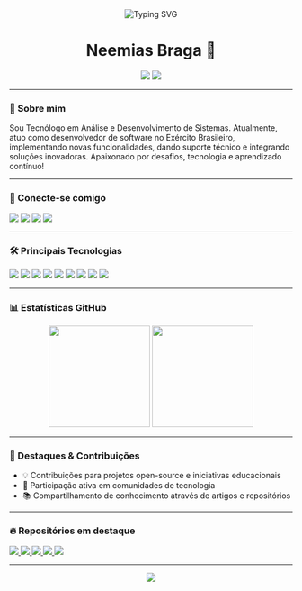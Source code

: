 <!-- Banner Animado -->
<div align="center">
  <img src="https://readme-typing-svg.demolab.com?font=Fira+Code&size=28&pause=1000&color=30A3DC&center=true&vCenter=true&width=700&lines=Bem-vindo+ao+meu+perfil!;Tecnologo+em+Análise+e+Desenvolvimento+de+Sistemas;Desenvolvedor+do+Exército+Brasileiro;Apaixonado+por+Tecnologia+e+Inovação" alt="Typing SVG" />
</div>

<h1 align="center">Neemias Braga 🚀</h1>

<p align="center">
  <img src="https://img.shields.io/badge/Desenvolvedor-Exército%20Brasileiro-30A3DC?style=for-the-badge" />
  <img src="https://img.shields.io/badge/Analista%20de%20Sistemas-PHP%2C%20JS%2C%20Laravel-0175C2?style=for-the-badge" />
</p>

---

### 👋 Sobre mim

Sou Tecnólogo em Análise e Desenvolvimento de Sistemas. Atualmente, atuo como desenvolvedor de software no Exército Brasileiro, implementando novas funcionalidades, dando suporte técnico e integrando soluções inovadoras. Apaixonado por desafios, tecnologia e aprendizado contínuo!

---

### 💼 Conecte-se comigo

<p align="left">
  <a href="https://www.linkedin.com/in/neemiasbragadev/"><img src="https://img.shields.io/badge/-LinkedIn-0A66C2?style=for-the-badge&logo=linkedin&logoColor=white"></a>
  <a href="mailto:neemiassanto217@gmail.com"><img src="https://img.shields.io/badge/-Email-E94D5F?style=for-the-badge&logo=microsoft-outlook&logoColor=white"></a>
  <a href="https://github.com/Nemobraga"><img src="https://img.shields.io/badge/-GitHub-181717?style=for-the-badge&logo=github&logoColor=white"></a>
  <a href="https://web.dio.me/users/neemiasbraga81?tab=skills&page=1"><img src="https://img.shields.io/badge/-Meu%20Perfil%20DIO-30A3DC?style=for-the-badge"></a>
</p>

---

### 🛠️ Principais Tecnologias

<p align="left">
  <img src="https://img.shields.io/badge/PHP-0175C2?style=for-the-badge&logo=php&logoColor=white" />
  <img src="https://img.shields.io/badge/Laravel-orange?style=for-the-badge&logo=laravel&logoColor=white" />
  <img src="https://img.shields.io/badge/JavaScript-F7DF1E?style=for-the-badge&logo=javascript&logoColor=black" />
  <img src="https://img.shields.io/badge/Node.js-74ad5e?style=for-the-badge&logo=node.js&logoColor=white" />
  <img src="https://img.shields.io/badge/MySQL-4479A1?style=for-the-badge&logo=mysql&logoColor=white" />
  <img src="https://img.shields.io/badge/HTML5-E34F26?style=for-the-badge&logo=html5&logoColor=white" />
  <img src="https://img.shields.io/badge/CSS3-1572B6?style=for-the-badge&logo=css3&logoColor=white" />
  <img src="https://img.shields.io/badge/Git-F05033?style=for-the-badge&logo=git&logoColor=white" />
  <img src="https://img.shields.io/badge/GitHub-121011?style=for-the-badge&logo=github&logoColor=white" />
</p>

---

### 📊 Estatísticas GitHub

<div align="center">
  <img height="180em" src="https://github-readme-stats.vercel.app/api?username=Neemiasbragadev&show_icons=true&theme=transparent&bg_color=000&border_color=30A3DC&icon_color=30A3DC&title_color=E94D5F&text_color=F0F0F0" />
  <img height="180em" src="https://github-readme-stats.vercel.app/api/top-langs/?username=Neemiasbragadev&layout=compact&bg_color=000&border_color=30A3DC&title_color=E94D5F&text_color=F0F0F0" />
</div>

---

### 🌟 Destaques & Contribuições

- 💡 Contribuições para projetos open-source e iniciativas educacionais
- 🚀 Participação ativa em comunidades de tecnologia
- 📚 Compartilhamento de conhecimento através de artigos e repositórios

---

### 🔥 Repositórios em destaque

<p align="left">
  <a href="https://github.com/Neemiasbragadev/dio-lab-open-source">
    <img src="https://github-readme-stats.vercel.app/api/pin/?username=Neemiasbragadev&repo=dio-lab-open-source&bg_color=000&border_color=30A3DC&show_icons=true&icon_color=30A3DC&title_color=E94D5F&text_color=F0F0F0" />
  </a>
  <a href="https://github.com/Neemiasbragadev/Site-de-Eventos">
    <img src="https://github-readme-stats.vercel.app/api/pin/?username=Neemiasbragadev&repo=Site-de-Eventos&bg_color=000&border_color=30A3DC&show_icons=true&icon_color=30A3DC&title_color=E94D5F&text_color=F0F0F0" />
  </a>
  <a href="https://github.com/Neemiasbragadev/trunfodecartas">
    <img src="https://github-readme-stats.vercel.app/api/pin/?username=Neemiasbragadev&repo=trunfodecartas&bg_color=000&border_color=30A3DC&show_icons=true&icon_color=30A3DC&title_color=E94D5F&text_color=F0F0F0" />
  </a>
  <a href="https://github.com/Neemiasbragadev/my-portifolio">
    <img src="https://github-readme-stats.vercel.app/api/pin/?username=Neemiasbragadev&repo=my-portifolio&bg_color=000&border_color=30A3DC&show_icons=true&icon_color=30A3DC&title_color=E94D5F&text_color=F0F0F0" />
  </a>
  <a href="https://github.com/Neemiasbragadev/Calculadora-React">
    <img src="https://github-readme-stats.vercel.app/api/pin/?username=Neemiasbragadev&repo=Calculadora-React&bg_color=000&border_color=30A3DC&show_icons=true&icon_color=30A3DC&title_color=E94D5F&text_color=F0F0F0" />
  </a>
</p>

---

<div align="center">
  <img src="https://capsule-render.vercel.app/api?type=wave&color=30A3DC&height=120&section=footer"/>
</div>
